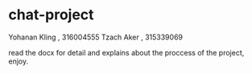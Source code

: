 # chat-project
Yohanan Kling , 316004555
Tzach Aker , 315339069

read the docx for detail and explains about the proccess of the project, enjoy.
